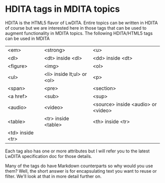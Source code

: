 # HDITA tags in MDITA topics

HDITA is the HTML5 flavor of LwDITA. Entire topics can be written in HDITA of course but we are interested here in those tags that can be used to augment functionality in MDITA topics. The following HDITA/HTML5 tags can be used in MDITA

<table>
  <tr>
    <td>&lt;em&gt;</td>
    <td>&lt;strong&gt;</td>
    <td>&lt;u&gt;</td>
  </tr>
  <tr>
    <td>&lt;dl&gt;</td>
    <td>&lt;dt&gt; inside &lt;dl&gt;</td>
    <td>&lt;dd&gt; inside &lt;dt&gt;</td>
  </tr>
  <tr>
    <td>&lt;figure&gt;</td>
    <td>&lt;img&gt;</td>
    <td>&lt;ol&gt;</td>
  </tr>
  <tr>
    <td>&lt;ul&gt;</td>
    <td>&lt;li&gt; inside lt;ul&gt; or &lt;ol&gt;</td>
    <td>&lt;p&gt;</td>
  </tr>
  <tr>
    <td>&lt;span&gt;</td>
    <td>&lt;pre&gt;</td>
    <td>&lt;section&gt;</td>
  </tr>
  <tr>
    <td>&lt;a href&gt;</td>
    <td>&lt;sub&gt;</td>
    <td>&lt;sup&gt;</td>
  </tr>
  <tr>
    <td>&lt;audio&gt;</td>
    <td>&lt;video&gt;</td>
    <td>&lt;source&gt; inside &lt;audio&gt; or &lt;video&gt;</td>
  </tr>
  <tr>
    <td>&lt;table&gt;</td>
    <td>&lt;tr&gt; inside &lt;table&gt;</td>
    <td>&lt;th&gt; inside &lt;tr&gt;</td>
  </tr>
  <tr>
    <td>&lt;td&gt; inside &lt;tr&gt;</td>
    <td></td>
    <td></td>
  </tr>
</table>

Each tag also has one or more attributes but I will refer you to the latest LwDITA specification doc for those details.

Many of the tags do have Markdown counterparts so why would you use them? Well, the short answer is for encapsulating text you want to reuse or filter. We'll look at that in more detail further on.
